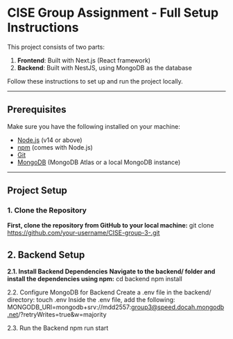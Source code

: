 # CISE Group Assignment - Full Setup Instructions

This project consists of two parts:

1. **Frontend**: Built with Next.js (React framework)
2. **Backend**: Built with NestJS, using MongoDB as the database

Follow these instructions to set up and run the project locally.

---

## Prerequisites

Make sure you have the following installed on your machine:

- [Node.js](https://nodejs.org/) (v14 or above)
- [npm](https://www.npmjs.com/) (comes with Node.js)
- [Git](https://git-scm.com/)
- [MongoDB](https://www.mongodb.com/cloud/atlas) (MongoDB Atlas or a local MongoDB instance)

---

## Project Setup

### 1. Clone the Repository

**First, clone the repository from GitHub to your local machine:**
git clone https://github.com/your-username/CISE-group-3-.git

## 2. Backend Setup

**2.1. Install Backend Dependencies**
**Navigate to the backend/ folder and install the dependencies using npm:**
cd backend
npm install

2.2. Configure MongoDB for Backend
Create a .env file in the backend/ directory:
touch .env
Inside the .env file, add the following:
MONGODB_URI=mongodb+srv://mdd2557:group3@speed.docah.mongodb.net/?retryWrites=true&w=majority

2.3. Run the Backend
npm run start
